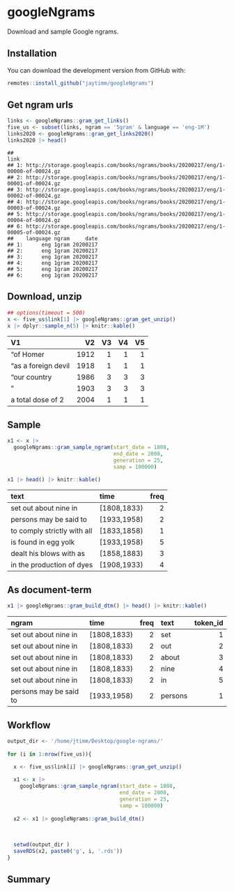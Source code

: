 # googleNgrams

Download and sample Google ngrams.

## Installation

You can download the development version from GitHub with:

``` r
remotes::install_github("jaytimm/googleNgrams")
```

## Get ngram urls

``` r
links <- googleNgrams::gram_get_links()
five_us <- subset(links, ngram == '5gram' & language == 'eng-1M')
links2020 <- googleNgrams::gram_get_links2020()
links2020 |> head()
```

    ##                                                                                 link
    ## 1: http://storage.googleapis.com/books/ngrams/books/20200217/eng/1-00000-of-00024.gz
    ## 2: http://storage.googleapis.com/books/ngrams/books/20200217/eng/1-00001-of-00024.gz
    ## 3: http://storage.googleapis.com/books/ngrams/books/20200217/eng/1-00002-of-00024.gz
    ## 4: http://storage.googleapis.com/books/ngrams/books/20200217/eng/1-00003-of-00024.gz
    ## 5: http://storage.googleapis.com/books/ngrams/books/20200217/eng/1-00004-of-00024.gz
    ## 6: http://storage.googleapis.com/books/ngrams/books/20200217/eng/1-00005-of-00024.gz
    ##    language ngram     date
    ## 1:      eng 1gram 20200217
    ## 2:      eng 1gram 20200217
    ## 3:      eng 1gram 20200217
    ## 4:      eng 1gram 20200217
    ## 5:      eng 1gram 20200217
    ## 6:      eng 1gram 20200217

## Download, unzip

``` r
## options(timeout = 500)
x <- five_us$link[1] |> googleNgrams::gram_get_unzip()
x |> dplyr::sample_n(5) |> knitr::kable()
```

| V1                  |   V2 |  V3 |  V4 |  V5 |
|:--------------------|-----:|----:|----:|----:|
| “of Homer           | 1912 |   1 |   1 |   1 |
| “as a foreign devil | 1918 |   1 |   1 |   1 |
| “our country        | 1986 |   3 |   3 |   3 |
| ”                   | 1903 |   3 |   3 |   3 |
| a total dose of 2   | 2004 |   1 |   1 |   1 |

## Sample

``` r
x1 <- x |>
  googleNgrams::gram_sample_ngram(start_date = 1808,
                                  end_date = 2008, 
                                  generation = 25,
                                  samp = 100000)   

x1 |> head() |> knitr::kable()
```

| text                        | time         | freq |
|:----------------------------|:-------------|-----:|
| set out about nine in       | \[1808,1833) |    2 |
| persons may be said to      | \[1933,1958) |    2 |
| to comply strictly with all | \[1833,1858) |    1 |
| is found in egg yolk        | \[1933,1958) |    5 |
| dealt his blows with as     | \[1858,1883) |    3 |
| in the production of dyes   | \[1908,1933) |    4 |

## As document-term

``` r
x1 |> googleNgrams::gram_build_dtm() |> head() |> knitr::kable()
```

| ngram                  | time         | freq | text    | token_id |
|:-----------------------|:-------------|-----:|:--------|---------:|
| set out about nine in  | \[1808,1833) |    2 | set     |        1 |
| set out about nine in  | \[1808,1833) |    2 | out     |        2 |
| set out about nine in  | \[1808,1833) |    2 | about   |        3 |
| set out about nine in  | \[1808,1833) |    2 | nine    |        4 |
| set out about nine in  | \[1808,1833) |    2 | in      |        5 |
| persons may be said to | \[1933,1958) |    2 | persons |        1 |

## Workflow

``` r
output_dir <- '/home/jtimm/Desktop/google-ngrams/'
  
for (i in 1:nrow(five_us)){
  
  x <- five_us$link[i] |> googleNgrams::gram_get_unzip()

  x1 <- x |>
    googleNgrams::gram_sample_ngram(start_date = 1808,
                                    end_date = 2008,
                                    generation = 25,
                                    samp = 100000)   
  
  x2 <- x1 |> googleNgrams::gram_build_dtm()
  
  
  
  setwd(output_dir )
  saveRDS(x2, paste0('g', i, '.rds'))
}
```

## Summary
